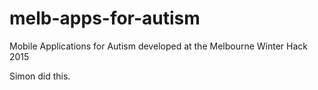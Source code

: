# melb-apps-for-autism
Mobile Applications for Autism developed at the Melbourne Winter Hack 2015

Simon did this.
